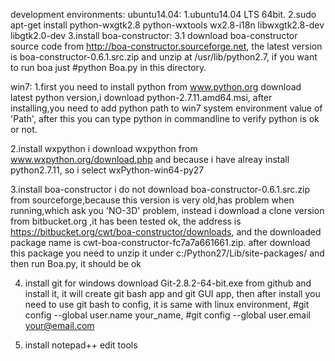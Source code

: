 development environments:
ubuntu14.04:
1.ubuntu14.04 LTS 64bit.
2.sudo apt-get install python-wxgtk2.8 python-wxtools wx2.8-i18n libwxgtk2.8-dev libgtk2.0-dev
3.install boa-constructor:
  3.1 download boa-constructor source code from http://boa-constructor.sourceforge.net, the latest version
      is boa-constructor-0.6.1.src.zip and unzip at /usr/lib/python2.7, if you want to run boa just #python Boa.py
      in this directory.

win7:
1.first you need to install python from www.python.org download latest python version,i download python-2.7.11.amd64.msi,
  after installing,you need to add python path to win7 system environment value of 'Path', after this you can type python in
  commandline to verify python is ok or not.

2.install wxpython
   i download wxpython from www.wxpython.org/download.php and because i have alreay install python2.7.11,
   so i select wxPython-win64-py27

3.install boa-constructor
   i do not download boa-constructor-0.6.1.src.zip from sourceforge,because this version is very old,has problem when running,which ask you
   'NO-3D' problem, instead i download a clone version from bitbucket.org ,it has been tested ok, the address is https://bitbucket.org/cwt/boa-constructor/downloads, and the downloaded package name is cwt-boa-constructor-fc7a7a661661.zip. after download this package you need to unzip it under c:/Python27/Lib/site-packages/  and then run Boa.py, it should be ok

4. install git for windows
    download Git-2.8.2-64-bit.exe from github and install it, it will create git bash app and git GUI app, then after install you need to use
	git bash to config, it is same with linux environment, #git config --global user.name your_name, #git config --global user.email your@email.com

5. install notepad++ edit tools